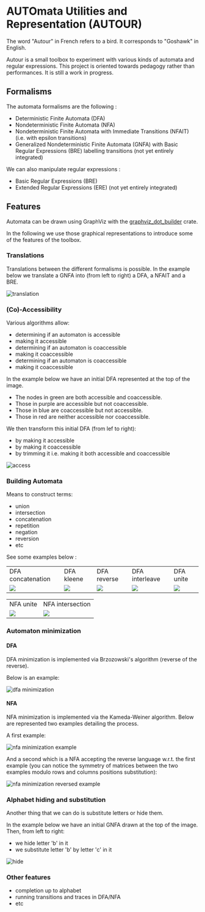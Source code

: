 # AUTOmata Utilities and Representation (AUTOUR) 

The word "Autour" in French refers to a bird.
It corresponds to "Goshawk" in English.

Autour is a small toolbox to experiment with various kinds of automata and regular expressions.
This project is oriented towards pedagogy rather than performances.
It is still a work in progress.

## Formalisms

The automata formalisms are the following :
- Deterministic Finite Automata (DFA)
- Nondeterministic Finite Automata (NFA)
- Nondeterministic Finite Automata with Immediate Transitions (NFAIT) (i.e. with epsilon transitions)
- Generalized Nondeterministic Finite Automata (GNFA) with Basic Regular Expressions (BRE) labelling transitions (not yet entirely integrated)

We can also manipulate regular expressions :
- Basic Regular Expressions (BRE)
- Extended Regular Expressions (ERE) (not yet entirely integrated)

## Features

Automata can be drawn using GraphViz with the
[graphviz_dot_builder](https://crates.io/crates/graphviz_dot_builder) crate.

In the following we use those graphical representations to introduce some of the features of the toolbox.




### Translations

Translations between the different formalisms is possible.
In the example below we translate a GNFA into (from left to right) a DFA, a NFAIT and a BRE.

<img src="./README_images/translation/gnfa1_bridge.svg" alt="translation">

### (Co)-Accessibility

Various algorithms allow:
- determining if an automaton is accessible
- making it accessible
- determining if an automaton is coaccessible
- making it coaccessible
- determining if an automaton is coaccessible
- making it coaccessible

In the example below we have an initial DFA represented at the top of the image.
- The nodes in green are both accessible and coaccessible.
- Those in purple are accessible but not coaccessible.
- Those in blue are coaccessible but not accessible.
- Those in red are neither accessible nor coaccessible.

We then transform this initial DFA (from lef to right):
- by making it accessible
- by making it coaccessible
- by trimming it i.e. making it both accessible and coaccessible

<img src="./README_images/access/access.svg" alt="access"> 


### Building Automata

Means to construct terms:
- union
- intersection
- concatenation
- repetition
- negation
- reversion
- etc

See some examples below :

|                                                       |                                                  |                                                   |                                                      |                                                 |
|-------------------------------------------------------|--------------------------------------------------|---------------------------------------------------|------------------------------------------------------|-------------------------------------------------|
| DFA concatenation                                     | DFA kleene                                       | DFA reverse                                       | DFA interleave                                       | DFA unite                                       |
| <img src="./README_images/build/dfa_concatenate.svg"> | <img src="./README_images/build/dfa_kleene.svg"> | <img src="./README_images/build/dfa_reverse.svg"> | <img src="./README_images/build/dfa_interleave.svg"> | <img src="./README_images/build/dfa_unite.svg"> |


|                                                 |                                                     |
|-------------------------------------------------|-----------------------------------------------------|
| NFA unite                                       | NFA intersection                                    |
| <img src="./README_images/build/nfa_unite.svg"> | <img src="./README_images/build/nfa_intersect.svg"> |


### Automaton minimization

#### DFA 

DFA minimization is implemented via Brzozowski's algorithm (reverse of the reverse).

Below is an example:

<img src="./README_images/minimize/dfa.svg" alt="dfa minimization">

#### NFA

NFA minimization is implemented via the Kameda-Weiner algorithm.
Below are represented two examples detailing the process.

A first example:

<img src="./README_images/minimize/kw.svg" alt="nfa minimization example">

And a second which is a NFA accepting the reverse language w.r.t. the first example 
(you can notice the symmetry of matrices between the two examples modulo rows and columns positions substitution):

<img src="./README_images/minimize/kw_reversed.svg" alt="nfa minimization reversed example">


### Alphabet hiding and substitution

Another thing that we can do is substitute letters or hide them.

In the example below we have an initial GNFA drawn at the top of the image.
Then, from left to right:
- we hide letter 'b' in it
- we substitute letter 'b' by letter 'c' in it

<img src="./README_images/hide_and_sub/hide.svg" alt="hide">

### Other features

- completion up to alphabet
- running transitions and traces in DFA/NFA
- etc